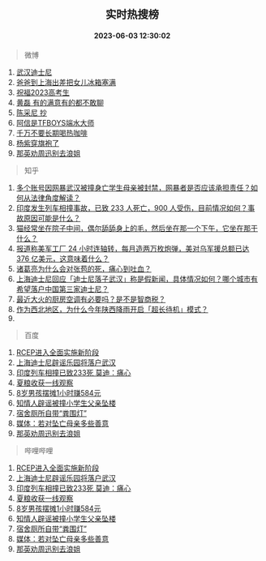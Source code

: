 <div align="center"><h2>实时热搜榜</h2><h4>2023-06-03 12:30:02</h4></div>

> 微博  

1. [武汉迪士尼](https://s.weibo.com/weibo?q=%23%E6%AD%A6%E6%B1%89%E8%BF%AA%E5%A3%AB%E5%B0%BC%23&t=31&band_rank=1&Refer=top)<br />
2. [爸爸到上海出差把女儿冰箱塞满](https://s.weibo.com/weibo?q=%23%E7%88%B8%E7%88%B8%E5%88%B0%E4%B8%8A%E6%B5%B7%E5%87%BA%E5%B7%AE%E6%8A%8A%E5%A5%B3%E5%84%BF%E5%86%B0%E7%AE%B1%E5%A1%9E%E6%BB%A1%23&t=31&band_rank=2&Refer=top)<br />
3. [祝福2023高考生](https://s.weibo.com/weibo?q=%23%E7%A5%9D%E7%A6%8F2023%E9%AB%98%E8%80%83%E7%94%9F%23&t=31&band_rank=3&Refer=top)<br />
4. [黄磊 有的满意有的都不敢聊](https://s.weibo.com/weibo?q=%E9%BB%84%E7%A3%8A%20%E6%9C%89%E7%9A%84%E6%BB%A1%E6%84%8F%E6%9C%89%E7%9A%84%E9%83%BD%E4%B8%8D%E6%95%A2%E8%81%8A&t=31&band_rank=4&Refer=top)<br />
5. [陈采尼 抄](https://s.weibo.com/weibo?q=%E9%99%88%E9%87%87%E5%B0%BC%20%E6%8A%84&t=31&band_rank=5&Refer=top)<br />
6. [阿信是TFBOYS端水大师](https://s.weibo.com/weibo?q=%23%E9%98%BF%E4%BF%A1%E6%98%AFTFBOYS%E7%AB%AF%E6%B0%B4%E5%A4%A7%E5%B8%88%23&t=31&band_rank=6&Refer=top)<br />
7. [千万不要长期喝热咖啡](https://s.weibo.com/weibo?q=%23%E5%8D%83%E4%B8%87%E4%B8%8D%E8%A6%81%E9%95%BF%E6%9C%9F%E5%96%9D%E7%83%AD%E5%92%96%E5%95%A1%23&t=31&band_rank=7&Refer=top)<br />
8. [杨紫穿旗袍了](https://s.weibo.com/weibo?q=%23%E6%9D%A8%E7%B4%AB%E7%A9%BF%E6%97%97%E8%A2%8D%E4%BA%86%23&t=31&band_rank=8&Refer=top)<br />
9. [那英劝周迅别去浪姐](https://s.weibo.com/weibo?q=%23%E9%82%A3%E8%8B%B1%E5%8A%9D%E5%91%A8%E8%BF%85%E5%88%AB%E5%8E%BB%E6%B5%AA%E5%A7%90%23&t=31&band_rank=9&Refer=top)<br />

> 知乎  

1. [多个账号因网暴武汉被撞身亡学生母亲被封禁，网暴者是否应该承担责任？如何从法律角度解读？](https://www.zhihu.com/question/604552148)<br />
2. [印度发生列车相撞事故，已致 233 人死亡，900 人受伤，目前情况如何？事故原因可能是什么？](https://www.zhihu.com/question/604551488)<br />
3. [猫经常坐在院子中间，偶尔舔舔身上的毛，然后坐在那一个下午，它坐在那干什么？](https://www.zhihu.com/question/603451215)<br />
4. [报道称美军工厂 24 小时连轴转，每月造两万枚炮弹，美对乌军援总额已达 376 亿美元，这意味着什么？](https://www.zhihu.com/question/604500833)<br />
5. [诸葛亮为什么会对张苞的死，痛心到吐血？](https://www.zhihu.com/question/602162906)<br />
6. [上海迪士尼回应「迪士尼落子武汉」称是假新闻，具体情况如何？哪个城市有希望落户中国第三家迪士尼？](https://www.zhihu.com/question/604556644)<br />
7. [最近大火的厨房空调有必要吗？是不是智商税？](https://www.zhihu.com/question/604448257)<br />
8. [作为西北地区，为什么今年陕西降雨开启「超长待机」模式？](https://www.zhihu.com/question/604228404)<br />
9. []()<br />

> 百度  

1. [RCEP进入全面实施新阶段](https://www.baidu.com/s?wd=RCEP%E8%BF%9B%E5%85%A5%E5%85%A8%E9%9D%A2%E5%AE%9E%E6%96%BD%E6%96%B0%E9%98%B6%E6%AE%B5&sa=fyb_news&rsv_dl=fyb_news)<br />
2. [上海迪士尼辟谣乐园将落户武汉](https://www.baidu.com/s?wd=%E4%B8%8A%E6%B5%B7%E8%BF%AA%E5%A3%AB%E5%B0%BC%E8%BE%9F%E8%B0%A3%E4%B9%90%E5%9B%AD%E5%B0%86%E8%90%BD%E6%88%B7%E6%AD%A6%E6%B1%89&sa=fyb_news&rsv_dl=fyb_news)<br />
3. [印度列车相撞已致233死 莫迪：痛心](https://www.baidu.com/s?wd=%E5%8D%B0%E5%BA%A6%E5%88%97%E8%BD%A6%E7%9B%B8%E6%92%9E%E5%B7%B2%E8%87%B4233%E6%AD%BB+%E8%8E%AB%E8%BF%AA%EF%BC%9A%E7%97%9B%E5%BF%83&sa=fyb_news&rsv_dl=fyb_news)<br />
4. [夏粮收获一线观察](https://www.baidu.com/s?wd=%E5%A4%8F%E7%B2%AE%E6%94%B6%E8%8E%B7%E4%B8%80%E7%BA%BF%E8%A7%82%E5%AF%9F&sa=fyb_news&rsv_dl=fyb_news)<br />
5. [8岁男孩摆摊1小时赚584元](https://www.baidu.com/s?wd=8%E5%B2%81%E7%94%B7%E5%AD%A9%E6%91%86%E6%91%8A1%E5%B0%8F%E6%97%B6%E8%B5%9A584%E5%85%83&sa=fyb_news&rsv_dl=fyb_news)<br />
6. [知情人辟谣被撞小学生父亲坠楼](https://www.baidu.com/s?wd=%E7%9F%A5%E6%83%85%E4%BA%BA%E8%BE%9F%E8%B0%A3%E8%A2%AB%E6%92%9E%E5%B0%8F%E5%AD%A6%E7%94%9F%E7%88%B6%E4%BA%B2%E5%9D%A0%E6%A5%BC&sa=fyb_news&rsv_dl=fyb_news)<br />
7. [宿舍厕所自带“粪围灯”](https://www.baidu.com/s?wd=%E5%AE%BF%E8%88%8D%E5%8E%95%E6%89%80%E8%87%AA%E5%B8%A6%E2%80%9C%E7%B2%AA%E5%9B%B4%E7%81%AF%E2%80%9D&sa=fyb_news&rsv_dl=fyb_news)<br />
8. [媒体：若对坠亡母亲多些善意](https://www.baidu.com/s?wd=%E5%AA%92%E4%BD%93%EF%BC%9A%E8%8B%A5%E5%AF%B9%E5%9D%A0%E4%BA%A1%E6%AF%8D%E4%BA%B2%E5%A4%9A%E4%BA%9B%E5%96%84%E6%84%8F&sa=fyb_news&rsv_dl=fyb_news)<br />
9. [那英劝周迅别去浪姐](https://www.baidu.com/s?wd=%E9%82%A3%E8%8B%B1%E5%8A%9D%E5%91%A8%E8%BF%85%E5%88%AB%E5%8E%BB%E6%B5%AA%E5%A7%90&sa=fyb_news&rsv_dl=fyb_news)<br />

> 哔哩哔哩  

1. [RCEP进入全面实施新阶段](https://www.baidu.com/s?wd=RCEP%E8%BF%9B%E5%85%A5%E5%85%A8%E9%9D%A2%E5%AE%9E%E6%96%BD%E6%96%B0%E9%98%B6%E6%AE%B5&sa=fyb_news&rsv_dl=fyb_news)<br />
2. [上海迪士尼辟谣乐园将落户武汉](https://www.baidu.com/s?wd=%E4%B8%8A%E6%B5%B7%E8%BF%AA%E5%A3%AB%E5%B0%BC%E8%BE%9F%E8%B0%A3%E4%B9%90%E5%9B%AD%E5%B0%86%E8%90%BD%E6%88%B7%E6%AD%A6%E6%B1%89&sa=fyb_news&rsv_dl=fyb_news)<br />
3. [印度列车相撞已致233死 莫迪：痛心](https://www.baidu.com/s?wd=%E5%8D%B0%E5%BA%A6%E5%88%97%E8%BD%A6%E7%9B%B8%E6%92%9E%E5%B7%B2%E8%87%B4233%E6%AD%BB+%E8%8E%AB%E8%BF%AA%EF%BC%9A%E7%97%9B%E5%BF%83&sa=fyb_news&rsv_dl=fyb_news)<br />
4. [夏粮收获一线观察](https://www.baidu.com/s?wd=%E5%A4%8F%E7%B2%AE%E6%94%B6%E8%8E%B7%E4%B8%80%E7%BA%BF%E8%A7%82%E5%AF%9F&sa=fyb_news&rsv_dl=fyb_news)<br />
5. [8岁男孩摆摊1小时赚584元](https://www.baidu.com/s?wd=8%E5%B2%81%E7%94%B7%E5%AD%A9%E6%91%86%E6%91%8A1%E5%B0%8F%E6%97%B6%E8%B5%9A584%E5%85%83&sa=fyb_news&rsv_dl=fyb_news)<br />
6. [知情人辟谣被撞小学生父亲坠楼](https://www.baidu.com/s?wd=%E7%9F%A5%E6%83%85%E4%BA%BA%E8%BE%9F%E8%B0%A3%E8%A2%AB%E6%92%9E%E5%B0%8F%E5%AD%A6%E7%94%9F%E7%88%B6%E4%BA%B2%E5%9D%A0%E6%A5%BC&sa=fyb_news&rsv_dl=fyb_news)<br />
7. [宿舍厕所自带“粪围灯”](https://www.baidu.com/s?wd=%E5%AE%BF%E8%88%8D%E5%8E%95%E6%89%80%E8%87%AA%E5%B8%A6%E2%80%9C%E7%B2%AA%E5%9B%B4%E7%81%AF%E2%80%9D&sa=fyb_news&rsv_dl=fyb_news)<br />
8. [媒体：若对坠亡母亲多些善意](https://www.baidu.com/s?wd=%E5%AA%92%E4%BD%93%EF%BC%9A%E8%8B%A5%E5%AF%B9%E5%9D%A0%E4%BA%A1%E6%AF%8D%E4%BA%B2%E5%A4%9A%E4%BA%9B%E5%96%84%E6%84%8F&sa=fyb_news&rsv_dl=fyb_news)<br />
9. [那英劝周迅别去浪姐](https://www.baidu.com/s?wd=%E9%82%A3%E8%8B%B1%E5%8A%9D%E5%91%A8%E8%BF%85%E5%88%AB%E5%8E%BB%E6%B5%AA%E5%A7%90&sa=fyb_news&rsv_dl=fyb_news)<br />
